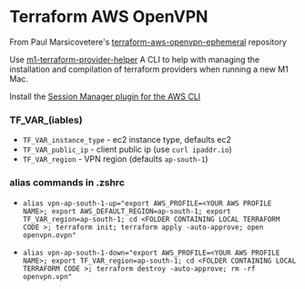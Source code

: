 # Terraform AWS OpenVPN
From Paul Marsicovetere's [terraform-aws-openvpn-ephemeral](https://github.com/paulmarsicloud/terraform-aws-openvpn-ephemeral) repository 

Use [m1-terraform-provider-helper](https://github.com/kreuzwerker/m1-terraform-provider-helper)
A CLI to help with managing the installation and compilation of terraform providers when running a new M1 Mac.

Install the [Session Manager plugin for the AWS CLI](https://docs.aws.amazon.com/systems-manager/latest/userguide/session-manager-working-with-install-plugin.html)


### TF_VAR_(iables)

 * `TF_VAR_instance_type` - ec2 instance type, defaults ec2
 * `TF_VAR_public_ip` - client public ip (use `curl ipaddr.io`)
 * `TF_VAR_region` - VPN region (defaults `ap-south-1`)

### alias commands in .zshrc

 * `alias vpn-ap-south-1-up="export AWS_PROFILE=<YOUR AWS PROFILE NAME>; export AWS_DEFAULT_REGION=ap-south-1; export TF_VAR_region=ap-south-1; cd <FOLDER CONTAINING LOCAL TERRAFORM CODE >; terraform init; terraform apply -auto-approve; open openvpn.ovpn"`


 * `alias vpn-ap-south-1-down="export AWS_PROFILE=<YOUR AWS PROFILE NAME>; export TF_VAR_region=ap-south-1; cd <FOLDER CONTAINING LOCAL TERRAFORM CODE >; terraform destroy -auto-approve; rm -rf openvpn.vpn"`

